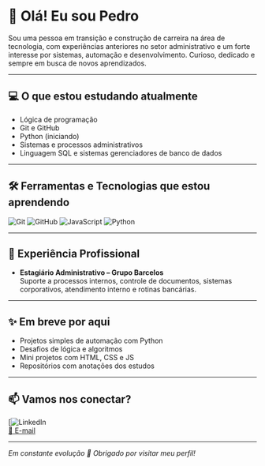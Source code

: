 # 👋 Olá! Eu sou Pedro

Sou uma pessoa em transição e construção de carreira na área de tecnologia, com experiências anteriores no setor administrativo e um forte interesse por sistemas, automação e desenvolvimento. Curioso, dedicado e sempre em busca de novos aprendizados.

---

## 💻 O que estou estudando atualmente

- Lógica de programação
- Git e GitHub
- Python (iniciando)
- Sistemas e processos administrativos
- Linguagem SQL e sistemas gerenciadores de banco de dados

---

## 🛠️ Ferramentas e Tecnologias que estou aprendendo

![Git](https://img.shields.io/badge/-Git-black?style=flat-square&logo=git)
![GitHub](https://img.shields.io/badge/-GitHub-181717?style=flat-square&logo=github)
![JavaScript](https://img.shields.io/badge/-JavaScript-F7DF1E?style=flat-square&logo=javascript&logoColor=black)
![Python](https://img.shields.io/badge/-Python-3776AB?style=flat-square&logo=python&logoColor=white)

---

## 📌 Experiência Profissional

- **Estagiário Administrativo – Grupo Barcelos**  
  Suporte a processos internos, controle de documentos, sistemas corporativos, atendimento interno e rotinas bancárias.
  
---

## ✨ Em breve por aqui

- Projetos simples de automação com Python  
- Desafios de lógica e algoritmos  
- Mini projetos com HTML, CSS e JS
- Repositórios com anotações dos estudos

---

## 📫 Vamos nos conectar?

[![LinkedIn](https://www.linkedin.com/in/pedro-william-santana-71b9ba2b1/)  
[📧 E-mail](pedrowilliamsantana05@gmail.com)

---

*Em constante evolução 🚀 Obrigado por visitar meu perfil!*
